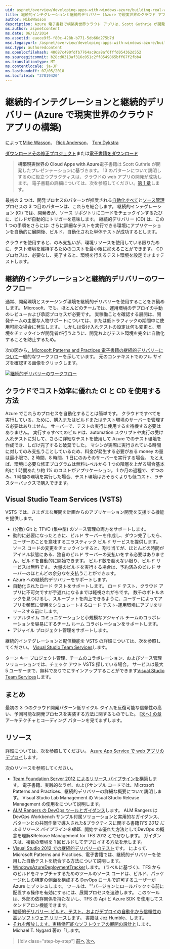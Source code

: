 ```yaml
---
uid: aspnet/overview/developing-apps-with-windows-azure/building-real-world-cloud-apps-with-windows-azure/continuous-integration-and-continuous-delivery
title: 継続的インテグレーションと継続的デリバリー (Azure で現実世界のクラウド アプリの構築) |Microsoft Docs
author: MikeWasson
description: Azure 電子書籍で構築実世界クラウド アプリは、Scott Guthrie が開発したプレゼンテーションに基づいています。 13 のパターンとプラクティスを彼がについて説明しています.
ms.author: aspnetcontent
ms.date: 06/12/2014
ms.assetid: eaece9f5-f80c-428b-b771-5db66d275b7d
msc.legacyurl: /aspnet/overview/developing-apps-with-windows-azure/building-real-world-cloud-apps-with-windows-azure/continuous-integration-and-continuous-delivery
msc.type: authoredcontent
ms.openlocfilehash: 40687c490fdfb7764ac9ca8af6fffd054362d552
ms.sourcegitcommit: b28cd0313af316c051c2ff8549865bff67f2fbb4
ms.translationtype: MT
ms.contentlocale: ja-JP
ms.lasthandoff: 07/05/2018
ms.locfileid: "37819420"
---
```

<a name="continuous-integration-and-continuous-delivery-building-real-world-cloud-apps-with-azure"></a>継続的インテグレーションと継続的デリバリー (Azure で現実世界のクラウド アプリの構築)
====================
によって[Mike Wasson](https://github.com/MikeWasson)、 [Rick Anderson](https://github.com/Rick-Anderson)、 [Tom Dykstra](https://github.com/tdykstra)

[ダウンロードその修正プロジェクト](http://code.msdn.microsoft.com/Fix-It-app-for-Building-cdd80df4)または[電子書籍をダウンロード](http://blogs.msdn.com/b/microsoft_press/archive/2014/07/23/free-ebook-building-cloud-apps-with-microsoft-azure.aspx)

> **構築現実世界の Cloud Apps with Azure**電子書籍は Scott Guthrie が開発したプレゼンテーションに基づきます。 13 のパターンについて説明しするのに役立つプラクティスは、クラウドの web アプリの開発が成功します。 電子書籍の詳細については、次を参照してください。[第 1 章](introduction.md)します。


最初の 2 つは、開発プロセスのパターンが推奨される[自動化すべて](automate-everything.md)と[ソース管理](source-control.md)プロセスの 3 つ目のパターンは、これらを結合します。 継続的インテグレーション (CI) では、開発者が、ソース リポジトリにコードをチェックインするたびに、ビルドが自動的にトリガーを意味します。 継続的デリバリー (CD) は、この 1 つの手順をさらには: さらに詳細なテストを実行できる環境にアプリケーションを自動的に展開後、ビルド、自動化された単体テストが成功するとします。

クラウドを使用すると、のみ支払いが、環境リソースを使用している限りために、テスト環境を維持するためのコストを最小限に抑えることができます。 CD プロセスは、必要なし、完了すると、環境を行えるテスト環境を設定できますテストします。

## <a name="continuous-integration-and-continuous-delivery-workflow"></a>継続的インテグレーションと継続的デリバリーのワークフロー

通常、開発環境とステージング環境を継続的デリバリーを使用することをお勧めします。 Microsoft、でも、ほとんどのチームでは、運用環境のデプロイの手動のレビューおよび承認プロセスが必要です。 実稼働ことを確認する展開は、開発チームの主要な人物サポートについては、または低トラフィックの期間中に使用可能な場合に発生します。 しかしは受け入れテストの設定は何も変更と、環境をチェックインが開発者が行うように、開発およびテスト環境を完全に自動化することを防止するため。

次の図から[、Microsoft Patterns and Practices 電子書籍の継続的デリバリーについて](http://aka.ms/ReleasePipeline)一般的なワークフローを示しています。 元のコンテキストでのフル サイズを確認する画像をクリックします。

[![継続的デリバリーのワークフロー](continuous-integration-and-continuous-delivery/_static/image1.png)](https://msdn.microsoft.com/library/dn449955.aspx)

## <a name="how-the-cloud-enables-cost-effective-ci-and-cd"></a>クラウドでコスト効率に優れた CI と CD を使用する方法

Azure でこれらのプロセスを自動化することは簡単です。 クラウドですべてを実行している、ために、購入またはビルドまたはテスト環境のサーバーを管理する必要はありません。 サーバーで、テストの実行に使用するを待機する必要はありません。 実行するすべてのビルドは、automation スクリプトや実行の受け入れテストに対して、さらに詳細なテストを使用して Azure でのテスト環境を作成でき、しだけ完了すると破棄でした。 マシンが実際に実行されている時間に対してのみ支払うことしているため、料金が発生する必要がある money の量は最小限で、2 時間、8 時間、1 日にのみそのサーバーを実行する場合。 たとえば、環境に必要な修正プログラムは無料レベルから 1 つの階層を上がる場合基本的に 1 時間あたり約 1% のコストがアプリケーション。 1 か月の過程で、ずつのみ、1 時間の環境を実行した場合、テスト環境はおそらくよりも低コスト、ラテ スターバックスで購入できます。

## <a name="visual-studio-team-services-vsts"></a>Visual Studio Team Services (VSTS)

VSTS では、さまざまな展開を計画からのアプリケーション開発を支援する機能を提供します。

- (分散) Git と TFVC (集中型) のソース管理の両方をサポートします。
- 動的に必要になったときに、ビルド サーバーを作成し、ダウン完了したら、ユーザーのことを意味するエラスティック ビルド サービスを提供します。 ソース コードの変更をチェックインすると、割り当てが、ほとんどの時間がアイドル状態にある、独自のビルド サーバーの支払いをする必要はありません、ビルドを自動的に開始できます。 ビルド数を超えない限り、ビルド サービスは無料です。 大量のビルドを実行する場合は、予約済みのビルド サーバーのほとんどの余分なを支払うことができます。
- Azure への継続的デリバリーをサポートします。
- 自動化されたロード テストをサポートします。 ロード テスト、クラウド アプリに不可欠ですが手遅れになるまでは軽視されがちです。 数千のボトルネックを見つけるし、スループットを向上できるように、ユーザーによってアプリを頻繁に使用をシミュレートするロード テスト-運用環境にアプリをリリースする前にします。
- リアルタイム コミュニケーションと小規模なアジャイル チームのコラボレーションを容易にするチーム ルーム コラボレーションをサポートします。
- アジャイル プロジェクト管理をサポートします。


継続的インテグレーションと配信機能を VSTS の詳細については、次を参照してください。 [Visual Studio Team Services](https://www.visualstudio.com/team-services/)します。

ターン キー プロジェクト管理、チームのコラボレーション、およびソース管理ソリューションでは、チェック アウト VSTS 探している場合。 サービスは最大 5 ユーザーまで、無料でありでにサインアップすることができます[Visual Studio Team Services](https://www.visualstudio.com/team-services/)します。

## <a name="summary"></a>まとめ

最初の 3 つのクラウド開発パターン低サイクル タイムを反復可能な信頼性の高い、予測可能な開発プロセスを実装する方法に関するものでした。 [[次へ] の章](web-development-best-practices.md)アーキテクチャとコーディング パターンを見てまずします。

## <a name="resources"></a>リソース

詳細については、次を参照してください。 [Azure App Service で web アプリのデプロイ](https://azure.microsoft.com/documentation/articles/web-sites-deploy/)します。

次のリソースを参照してください。

- [Team Foundation Server 2012 によるリリース パイプラインを構築](http://aka.ms/ReleasePipeline)します。 電子書籍、実践的なラボ、およびサンプル コードでは、Microsoft Patterns and Practices、継続的デリバリーの詳細な概要について説明します。 Visual Studio Lab Management の Visual Studio Release Management の使用をについて説明します。
- [ALM Rangers の DevOps ツールとガイダンス](https://aka.ms/vsarsolutions/)します。 ALM Rangers は DevOps Workbench サンプル付属ソリューションと実用的なガイダンス、パターンとの共同作業で導入された&amp;プラクティスに関する書籍*TFS 2012 によるリリース パイプラインを構築*、開始する優れた方法としてDevOps の概念を理解&amp;Release Management for TFS 2012 とでぜひします。 ガイダンスは、複数の環境を 1 回ビルドしてデプロイする方法を示します。
- [Visual Studio 2012 での継続的デリバリーのテスト](https://msdn.microsoft.com/library/jj159345.aspx)です。 によって、Microsoft Patterns and Practices、電子書籍では、継続的デリバリーを使用した自動テストを統合する方法について説明します。
- [WindowsAzureDeploymentTracker](https://github.com/RyanTBerry/WindowsAzureDeploymentTracker)します。 (ラベルに基づく)、TFS からのビルドをキャプチャするためのツールのソース コードは、ビルド、パッケージ化しの特定の側面を構成する DevOps ロールで許可するユーザーが Azure にプッシュします。 ツールは、""バージョンにロールバックする前に配置する操作を有効にするには、展開プロセスを追跡します。 このツールは、外部の依存関係を持たないし、TFS の Api と Azure SDK を使用してスタンドアロン機能できます。
- [継続的デリバリー: ビルド、テスト、およびデプロイの自動化から信頼性の高いソフトウェア リリース](https://www.amazon.com/Continuous-Delivery-Deployment-Automation-Addison-Wesley/dp/0321601912/ref=sr_1_1?s=books&amp;ie=UTF8&amp;qid=1377126361)します。 書籍は Jez Humble、します。
- [それを解放します。実稼働可能なソフトウェアの展開の設計と](https://www.amazon.com/Release-It-Production-Ready-Pragmatic-Programmers/dp/0978739213)します。 Michael T. Nygard 著の「します。

> [!div class="step-by-step"]
> [前へ](source-control.md)
> [次へ](web-development-best-practices.md)

